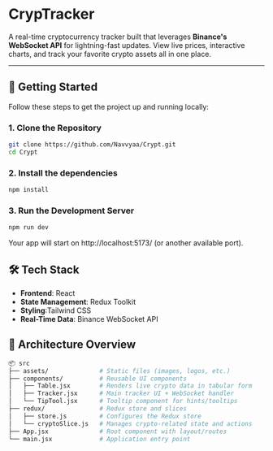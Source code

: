 # CrypTracker

A real-time cryptocurrency tracker built that leverages **Binance's WebSocket API** for lightning-fast updates. View live prices, interactive charts, and track your favorite crypto assets all in one place.


---

## 🧪 Getting Started

Follow these steps to get the project up and running locally:

### 1. **Clone the Repository**

```bash
git clone https://github.com/Navvyaa/Crypt.git
cd Crypt
```
### 2. **Install the dependencies**

```bash
npm install
```

### 3. **Run the Development Server**

```bash
npm run dev
```

Your app will start on http://localhost:5173/ (or another available port).


## 🛠️ Tech Stack

- **Frontend**: React
- **State Management**: Redux Toolkit
- **Styling**:Tailwind CSS
- **Real-Time Data**: Binance WebSocket API

  
## 🧱 Architecture Overview

```bash
📦 src
├── assets/              # Static files (images, logos, etc.)
├── components/          # Reusable UI components
│   ├── Table.jsx        # Renders live crypto data in tabular form
│   ├── Tracker.jsx      # Main tracker UI + WebSocket handler
│   └── TipTool.jsx      # Tooltip component for hints/tooltips
├── redux/               # Redux store and slices
│   ├── store.js         # Configures the Redux store
│   └── cryptoSlice.js   # Manages crypto-related state and actions
├── App.jsx              # Root component with layout/routes
└── main.jsx             # Application entry point
```
